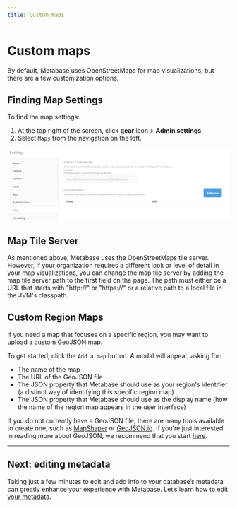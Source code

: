 ```yaml
---
title: Custom maps
---
```


# Custom maps

By default, Metabase uses OpenStreetMaps for map visualizations, but there are a few customization options.

## Finding Map Settings

To find the map settings:

1. At the top right of the screen, click  **gear** icon  >  **Admin settings**.
2. Select `Maps` from the navigation on the left.

![Map Settings](images/MapSettings.png)

## Map Tile Server

As mentioned above, Metabase uses the OpenStreetMaps tile server. However, if your organization requires a different
look or level of detail in your map visualizations, you can change the map tile server by adding the map tile server
path to the first field on the page. The path must either be a URL that starts with "http://" or "https://" or a
relative path to a local file in the JVM's classpath.

## Custom Region Maps

If you need a map that focuses on a specific region, you may want to upload a custom GeoJSON map.

To get started, click the `Add a map` button. A modal will appear, asking for:

 * The name of the map
 * The URL of the GeoJSON file
 * The JSON property that Metabase should use as your region's identifier (a distinct way of identifying this specific region map)
 * The JSON property that Metabase should use as the display name (how the name of the region map appears in the user interface)

If you do not currently have a GeoJSON file, there are many tools available to create one, such as
[MapShaper](https://mapshaper.org/) or [GeoJSON.io](http://geojson.io/). If you're just interested in reading more about
GeoJSON, we recommend that you start [here](https://geojson.org/).

---

## Next: editing metadata
Taking just a few minutes to edit and add info to your database’s metadata can greatly enhance your experience with
Metabase. Let’s learn how to [edit your metadata](03-metadata-editing.md).

